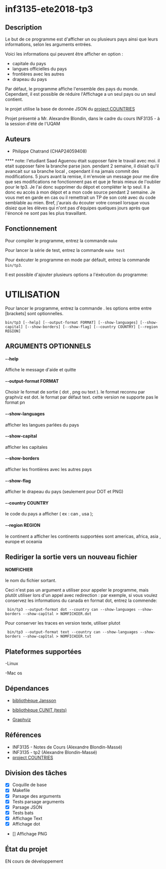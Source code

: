 # inf3135-ete2018-tp3


## Description

Le but de ce programme est d'afficher un ou plusieurs pays ainsi que leurs informations, selon les arguments entrées.

Voici les informations qui peuvent être afficher en option :

 - capitale du pays
 - langues officielles du pays
 - frontières avec les autres
 - drapeau du pays
 
Par défaut, le programme affiche l'ensemble des pays du monde. Cependant, il est possible de réduire l'Affichage a un seul pays ou un seul contient.

le projet utilise la base de donnée JSON du [project COUNTRIES](https://github.com/mledoze/countries)

Projet présenté a Mr. Alexandre Blondin, dans le cadre du cours INF3135 - à la session
d'été de l'UQAM

## Auteurs

- Philippe Chatrand (CHAP24059408)

**** note: l'etudiant Saad Aguenou était supposer faire le travail avec moi. il etait supposer faire la branche parse json. pendant 2 semaine, il disiait qu'il avancait sur sa branche local
, cependant il na jamais commit des modifications. 5 jours avant la remise, il m'envoie un message pour me dire que ses modifications ne fonctionnent pas et que je ferais mieux de l'oublier pour le tp3. Je l'ai donc
supprimer du dépot et compléter le tp seul. Il a donc eu accès à mon dépot et a mon code source pendant 2 semaine. Je vous met en garde en cas ou il remettrait un TP de son coté avec du code semblable au mien.
Bref, j'aurais du écouter votre conseil lorsque vous disiez que les élèves qui n'ont pas d'équipes quelques jours après que l'énoncé ne sont pas les plus travaillant.



## Fonctionnement




Pour compiler le programme, entrez la commande `make`

Pour lancer la série de test, entrez la commande `make test`

Pour éxécuter le programme en mode par défault, entrez la commande `bin/tp3`.

Il est possible d'ajouter plusieurs options a l'éxécution du programme:

# UTILISATION

Pour lancer le programme, entrez la commande . les options entre entre [brackets] sont optionnelles.

  `bin/tp3 [--help] [--output-format FORMAT] [--show-languages] [--show-capital] [--show-borders] [--show-flag] [--country COUNTRY] [--region REGION]`

## ARGUMENTS OPTIONNELS

####  --help                 

Affiche le message d'aide et quitte 

#### --output-format FORMAT    

Choisir le format de sortie ( dot , png ou text ). le format reconnu par graphviz est dot. le format par défaut text.
                             cette version ne supporte pas le format  pn
                             

#### --show-languages     
  
  afficher les langues parlées du pays
  
#### --show-capital                 

afficher les capitales
  
#### --show-borders            

afficher les frontières avec les autres pays
  
#### --show-flag                

afficher le drapeau du pays (seulement pour DOT et PNG)
                             
#### --country COUNTRY         

le code du pays a afficher ( ex : can , usa );
  
#### --region REGION           

le continent a afficher les continents supportées sont 
americas, africa, asia , europe et oceania

		 

## Rediriger la sortie vers un nouveau fichier

#### NOMFICHIER 
le nom du fichier sortant. 

 Ceci n'est pas un argument a utiliser pour appeler le programme,
mais plutôt utiliser lors d'un appel avec redirection :
par exemple, si vous voulez conservez les informations du canada en format dot, entrez la commende:


` bin/tp3 --output-format dot --country can --show-languages --show-borders --show-capîtal > NOMFICHIER.dot`

Pour conserver les traces en version texte, utiliser plutot


` bin/tp3 --output-format text --country can --show-languages --show-borders --show-capîtal > NOMFICHIER.txt`

## Plateformes supportées

-Linux

-Mac os


## Dépendances

- [bibliothèque Jansson](http://www.digip.org/jansson/)

- [bibliothèque CUNIT (tests)](http://cunit.sourceforge.net/)

- [Graphviz](https://graphviz.gitlab.io/)


## Références

- INF3135 - Notes de Cours (Alexandre Blondin-Massé)
- INF3135 - tp2 (Alexandre Blondin-Massé)
- [project COUNTRIES](https://github.com/mledoze/countries)

## Division des tâches


- [x] Coquille de base 
- [x] Makefile
- [x] Parsage des arguments 
- [x] Tests parsage arguments 
- [x] Parsage JSON 
- [x] Tests bats 
- [x] Affichage Text
- [x] Affichage dot
- [] Affichage PNG


 

## État du projet

EN cours de développement


